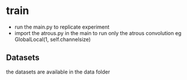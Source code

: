 # train
+ run the main.py to replicate experiment
+ import the atrous.py in the main to run only the atrous convolution
   eg   GlobalLocal(1, self.channelsize)

## Datasets
the datasets are available in  the data folder


